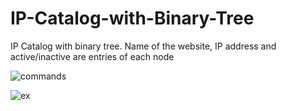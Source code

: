 # IP-Catalog-with-Binary-Tree
IP Catalog with binary tree. Name of the website, IP address and active/inactive are entries of each node


![commands](https://cloud.githubusercontent.com/assets/15402874/11344925/155d2102-91e2-11e5-950e-51091d062787.jpg)

![ex](https://cloud.githubusercontent.com/assets/15402874/11344932/2c35e2d8-91e2-11e5-9248-d5a532f0e824.png)

